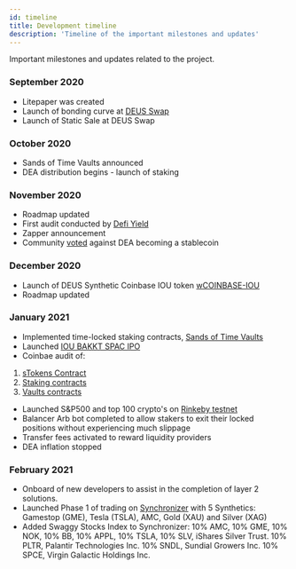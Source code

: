 ```yaml
---
id: timeline
title: Development timeline
description: 'Timeline of the important milestones and updates'
---
```

Important milestones and updates related to the project.


### September 2020
- Litepaper was created
- Launch of bonding curve at [DEUS Swap](https://app.deus.finance/swap)
- Launch of Static Sale at DEUS Swap

### October 2020
- Sands of Time Vaults announced
- DEA distribution begins - launch of staking

### November 2020

- Roadmap updated
- First audit conducted by [Defi Yield](https://defiyield.info/assets/pdf/Deus.finance.new.pdf)
- Zapper announcement
- Community [voted](https://t.me/deusfinance/33986) against DEA becoming a stablecoin



### December 2020

- Launch of DEUS Synthetic Coinbase IOU token [wCOINBASE-IOU](https://app.deus.finance/coinbase)
- Roadmap updated

### January 2021

- Implemented time-locked staking contracts, [Sands of Time Vaults](https://app.deus.finance/vaults)
- Launched [IOU BAKKT SPAC IPO](https://app.deus.finance/bakkt)
- Coinbae audit of:
1. [sTokens Contract](https://coinbae.org/media/files/audit_File_Vv67KcySJw/Deus%20Finance%20Sandtoken%20Audit.pdf)
2. [Staking contracts](https://coinbae.org/media/files/audit_File_IcoOGFNHeX/Deus%20Finance%20DEAStaking%20Pool%20Audit.pdf)
3. [Vaults contracts](https://coinbae.org/media/files/audit_File_6x5JY82PyC/Deus%20Finance%20Vault%20Audit.pdf)

- Launched S&P500 and top 100 crypto's on [Rinkeby testnet](https://test.deus.finance/synchronizer/)
- Balancer Arb bot completed to allow stakers to exit their locked positions without experiencing much slippage
- Transfer fees activated to reward liquidity providers
- DEA inflation stopped

### February 2021

- Onboard of new developers to assist in the completion of layer 2 solutions.
- Launched Phase 1 of trading on [Synchronizer](https://app.deus.finance/synchronizer/) with 5 Synthetics: Gamestop (GME), Tesla (TSLA), AMC, Gold (XAU) and Silver (XAG)
- Added Swaggy Stocks Index to Synchronizer: 10% AMC, 10% GME, 10% NOK, 10% BB, 10% APPL, 10% TSLA, 10% SLV, iShares Silver Trust. 10% PLTR, Palantir Technologies Inc. 10% SNDL, Sundial Growers Inc. 10% SPCE, Virgin Galactic Holdings Inc.
